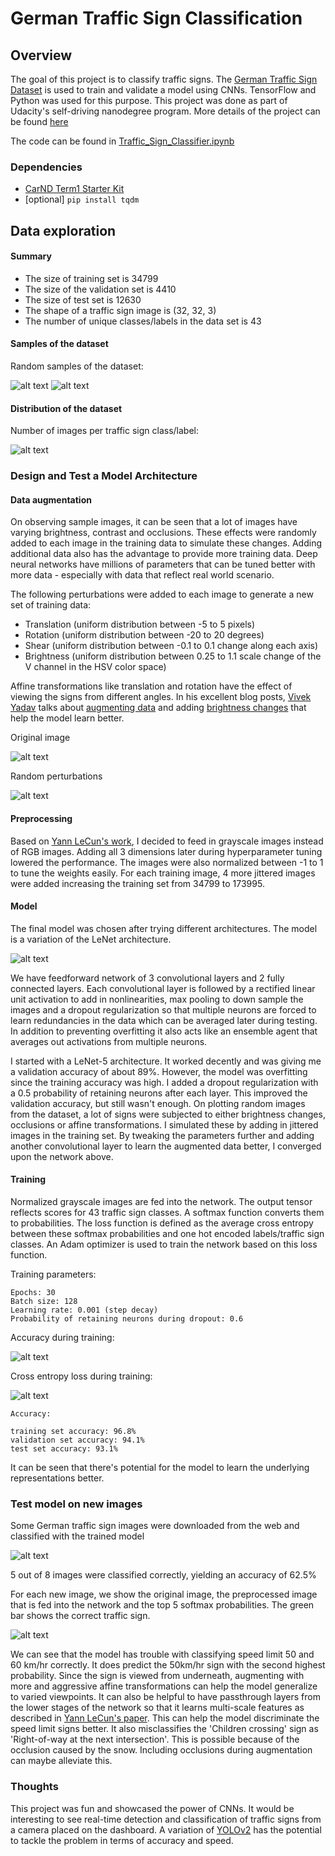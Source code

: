 # **German Traffic Sign Classification** 

[//]: # (Image References)

[image1]: ./output_images/sample_train_data.png "sample train"
[image2]: ./output_images/sample_test_data.png "sample test"
[image3]: ./output_images/dist.png "dist"
[image4]: ./output_images/data_augmentation_og.png "augmentation1"
[image5]: ./output_images/data_augmentation.png "augmentation2"
[image6]: ./output_images/network.png "network"
[image7]: ./output_images/accuracy.png "accuracy"
[image8]: ./output_images/loss.png "loss"
[image9]: ./output_images/new_images.png "new images"
[image10]: ./output_images/top5.png "top5"


Overview
---
The goal of this project is to classify traffic signs. The [German Traffic Sign Dataset](http://benchmark.ini.rub.de/?section=gtsrb&subsection=dataset) is used to train and validate a model using CNNs. TensorFlow and Python was used for this purpose.
This project was done as part of Udacity's self-driving nanodegree program. More details of the project can be found [here](https://github.com/udacity/CarND-Traffic-Sign-Classifier-Project)

The code can be found in [Traffic_Sign_Classifier.ipynb]('./Traffic_Sign_Classifier.ipynb')


### Dependencies

* [CarND Term1 Starter Kit](https://github.com/udacity/CarND-Term1-Starter-Kit)
* [optional] `pip install tqdm`


Data exploration
---

#### Summary

* The size of training set is 34799
* The size of the validation set is 4410
* The size of test set is 12630
* The shape of a traffic sign image is (32, 32, 3)
* The number of unique classes/labels in the data set is 43

#### Samples of the dataset

Random samples of the dataset:

![alt text][image1]
![alt text][image2]

#### Distribution of the dataset

Number of images per traffic sign class/label:

![alt text][image3]


### Design and Test a Model Architecture

#### Data augmentation

On observing sample images, it can be seen that a lot of images have varying brightness, contrast and occlusions. These effects were randomly added to each image in the training data to simulate these changes. Adding additional data also has the advantage to provide more training data. Deep neural networks have millions of parameters that can be tuned better with more data - especially with data that reflect real world scenario. 

The following perturbations were added to each image to generate a new set of training data:
* Translation (uniform distribution between -5 to 5 pixels)
* Rotation (uniform distribution between -20 to 20 degrees)
* Shear (uniform distribution between -0.1 to 0.1 change along each axis)
* Brightness (uniform distribution between 0.25 to 1.1 scale change of the V channel in the HSV color space)

Affine transformations like translation and rotation have the effect of viewing the signs from different angles. In his excellent blog posts, [Vivek Yadav](https://medium.com/@vivek.yadav) talks about [augmenting data](https://medium.com/@vivek.yadav/dealing-with-unbalanced-data-generating-additional-data-by-jittering-the-original-image-7497fe2119c3#.sgh2jfdqu) and adding [brightness changes](https://medium.com/@vivek.yadav/improved-performance-of-deep-learning-neural-network-models-on-traffic-sign-classification-using-6355346da2dc) that help the model learn better.

Original image

![alt text][image4]

Random perturbations

![alt text][image5]


#### Preprocessing

Based on [Yann LeCun's work](http://yann.lecun.com/exdb/publis/pdf/sermanet-ijcnn-11.pdf), I decided to feed in grayscale images instead of RGB images. Adding all 3 dimensions later during hyperparameter tuning lowered the performance. 
The images were also normalized between -1 to 1 to tune the weights easily. For each training image, 4 more jittered images were added increasing the training set from 34799 to 173995.


#### Model

The final model was chosen after trying different architectures. The model is a variation of the LeNet architecture.

![alt text][image6]

We have feedforward network of 3 convolutional layers and 2 fully connected layers. Each convolutional layer is followed by a rectified linear unit activation to add in nonlinearities, max pooling to down sample the images and a dropout regularization so that multiple neurons are forced to learn redundancies in the data which can be averaged later during testing. In addition to preventing overfitting it also acts like an ensemble agent that averages out activations from multiple neurons. 

I started with a LeNet-5 architecture. It worked decently and was giving me a validation accuracy of about 89%. However, the model was overfitting since the training accuracy was high. I added a dropout regularization with a 0.5 probability of retaining neurons after each layer. This improved the validation accuracy, but still wasn't enough. On plotting random images from the dataset, a lot of signs were subjected to either brightness changes, occlusions or affine transformations. I simulated these by adding in jittered images in the training set. By tweaking the parameters further and adding another convolutional layer to learn the augmented data better, I converged upon the network above. 

#### Training

Normalized grayscale images are fed into the network. The output tensor reflects scores for 43 traffic sign classes. A softmax function converts them to probabilities. The loss function is defined as the average cross entropy between these softmax probabilities and one hot encoded labels/traffic sign classes. An Adam optimizer is used to train the network based on this loss function. 

Training parameters:
```
Epochs: 30
Batch size: 128
Learning rate: 0.001 (step decay)
Probability of retaining neurons during dropout: 0.6
```

Accuracy during training:

![alt text][image7]

Cross entropy loss during training:

![alt text][image8]

```
Accuracy:

training set accuracy: 96.8%
validation set accuracy: 94.1%
test set accuracy: 93.1%
```
It can be seen that there's potential for the model to learn the underlying representations better. 


### Test model on new images

Some German traffic sign images were downloaded from the web and classified with the trained model

![alt text][image9]

5 out of 8 images were classified correctly, yielding an accuracy of 62.5%

For each new image, we show the original image, the preprocessed image that is fed into the network and the top 5 softmax probabilities. The green bar shows the correct traffic sign.

![alt text][image10]

We can see that the model has trouble with classifying speed limit 50 and 60 km/hr correctly. It does predict the 50km/hr sign with the second highest probability. Since the sign is viewed from underneath, augmenting with more and aggressive affine transformations can help the model generalize to varied viewpoints. It can also be helpful to have passthrough layers from the lower stages of the network so that it learns multi-scale features as described in [Yann LeCun's paper](http://yann.lecun.com/exdb/publis/pdf/sermanet-ijcnn-11.pdf). This can help the model discriminate the speed limit signs better.
It also misclassifies the 'Children crossing' sign as 'Right-of-way at the next intersection'. This is possible because of the occlusion caused by the snow. Including occlusions during augmentation can maybe alleviate this. 


### Thoughts

This project was fun and showcased the power of CNNs. It would be interesting to see real-time detection and classification of traffic signs from a camera placed on the dashboard. A variation of [YOLOv2](https://arxiv.org/abs/1612.08242) has the potential to tackle the problem in terms of accuracy and speed.
